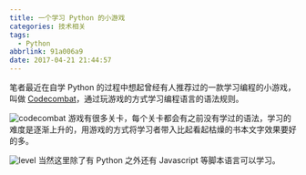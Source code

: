 ```yaml
---
title: 一个学习 Python 的小游戏
categories: 技术相关
tags:
  - Python
abbrlink: 91a006a9
date: 2017-04-21 21:44:57
---
```

笔者最近在自学 Python 的过程中想起曾经有人推荐过的一款学习编程的小游戏，叫做 [Codecombat](https://cn.codecombat.com)，通过玩游戏的方式学习编程语言的语法规则。
<!--more-->
![codecombat](https://blogpic.skyhive.tech/pic%2Fcodecombat.png)
游戏有很多关卡，每个关卡都会有之前没有学过的语法，学习的难度是逐渐上升的，用游戏的方式将学习者带入比起看起枯燥的书本文字效果要好的多。

![level](https://blogpic.skyhive.tech/pic%2Flevel.png)
当然这里除了有 Python 之外还有 Javascript 等脚本语言可以学习。
